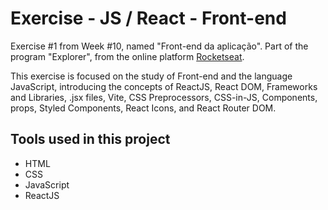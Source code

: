 # Exercise - JS / React - Front-end

Exercise #1 from Week #10, named "Front-end da aplicação". Part of the program "Explorer", from the online platform [Rocketseat](https://rocketseat.com.br/).

This exercise is focused on the study of Front-end and the language JavaScript,
introducing the concepts of ReactJS, React DOM, Frameworks and Libraries, .jsx files, Vite, CSS Preprocessors, CSS-in-JS, 
Components, props, Styled Components, React Icons, and React Router DOM.


## Tools used in this project

- HTML
- CSS
- JavaScript
- ReactJS
